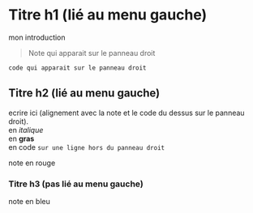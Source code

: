 # Titre h1 (lié au menu gauche)
mon introduction
>Note qui apparait sur le panneau droit  

```python
code qui apparait sur le panneau droit
```
## Titre h2 (lié au menu gauche)
ecrire ici (alignement avec la note et le code du dessus sur le panneau droit).  
en *italique*  
en **gras**  
en code `sur une ligne hors du panneau droit`


<aside class="warning">
note en rouge
</aside>

### Titre h3 (pas lié au menu gauche)

<aside class="warning">
note en bleu
</aside>
